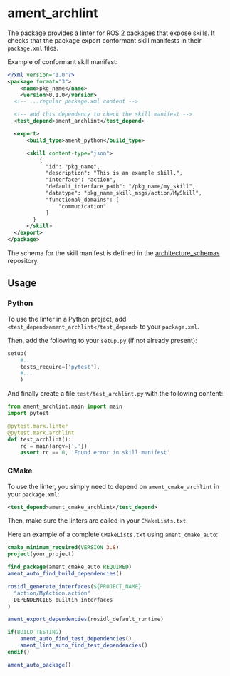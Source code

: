 ament_archlint
===============

The package provides a linter for ROS 2 packages that expose skills.
It checks that the package export conformant skill manifests in their
`package.xml` files.

Example of conformant skill manifest:

```xml
<?xml version="1.0"?>
<package format="3">
    <name>pkg_name</name>
    <version>0.1.0</version>
  <!-- ...regular package.xml content -->

  <!-- add this dependency to check the skill manifest -->
  <test_depend>ament_archlint</test_depend>

  <export>
      <build_type>ament_python</build_type>

      <skill content-type="json">
          {
            "id": "pkg_name",
            "description": "This is an example skill.",
            "interface": "action",
            "default_interface_path": "/pkg_name/my_skill",
            "datatype": "pkg_name_skill_msgs/action/MySkill",
            "functional_domains": [
                "communication"
            ]
        }
      </skill>
  </export>
</package>
```

The schema for the skill manifest is defined in the
[architecture_schemas](https://gitlab.pal-robotics.com/interaction/architecture_schemas)
repository.

Usage
-----

### Python

To use the linter in a Python project, add
`<test_depend>ament_archlint</test_depend>` to your `package.xml`.

Then, add the following to your `setup.py` (if not already present):

```python
setup(
    #...
    tests_require=['pytest'],
    #...
    )
```

And finally create a file `test/test_archlint.py` with the following content:

```python
from ament_archlint.main import main
import pytest

@pytest.mark.linter
@pytest.mark.archlint
def test_archlint():
    rc = main(argv=['.'])
    assert rc == 0, 'Found error in skill manifest'
```

### CMake

To use the linter, you simply need to depend on `ament_cmake_archlint` in your
`package.xml`:

```xml
<test_depend>ament_cmake_archlint</test_depend>
```

Then, make sure the linters are called in your `CMakeLists.txt`.

Here an example of a complete `CMakeLists.txt` using `ament_cmake_auto`:

```cmake
cmake_minimum_required(VERSION 3.8)
project(your_project)

find_package(ament_cmake_auto REQUIRED)
ament_auto_find_build_dependencies()

rosidl_generate_interfaces(${PROJECT_NAME}
  "action/MyAction.action"
  DEPENDENCIES builtin_interfaces
)

ament_export_dependencies(rosidl_default_runtime)

if(BUILD_TESTING)
    ament_auto_find_test_dependencies()
    ament_lint_auto_find_test_dependencies()
endif()

ament_auto_package()
```
